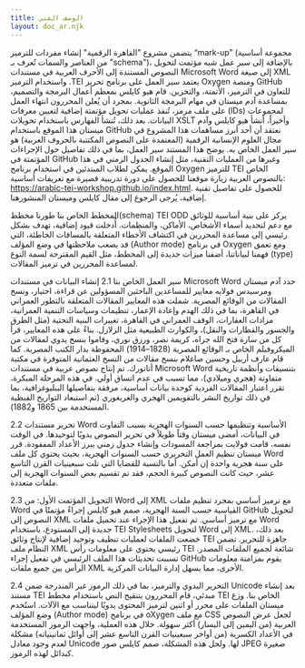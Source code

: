 ```yaml
---
title: الوصف الفني 
layout: doc_ar.njk
---
```



يتضمن مشروع "القاهرة الرقمية" إنشاء مفردات للترميز “mark-up” (مجموعة أساسية من العناصر والسمات تُعرف بـ "schema")، بالإضافة إلى سير عمل شبه مؤتمت لتحويل النصوص المستندة إلى الأحرف العربية في مستندات   Microsoft Word إلى صيغة XML واستخدام الترميز .TEI يعتمد سير العمل على برنامج تحرير Oxygen ومنصة GitHub للتعاون في الترميز، الأتمتة، والتخزين. قام هيو كايلس بمعظم أعمال البرمجة والتصميم، بمساعدة آدم ميستان في مهام البرمجة الثانوية. بمجرد أن يُعلن المحررون انتهاء العمل على ملف مرمز، تُنفذ عمليات تحويل مؤتمتة إضافية لتعيين معرفات (IDs) لمجموعات البيانات. بعد ذلك، تُنشأ الفهارس باستخدام تحويلات XSLT وأخيراً، أنشأ هيو كايلس وآدم ميستان هذا الموقع باستخدام GitHub نعتقد أن أحد أبرز مساهمات هذا المشروع في مجال العلوم الإنسانية الرقمية (المعتمدة على النصوص المكتتبة بالحروف العربية) هو سير العمل الخاص به.
يوضح هذا المستند سير العمل، بما في ذلك تفاصيل حول الإجراءات المؤتمتة في GitHub وغيرها من العمليات التقنية، مثل إنشاء الجدول الزمني في هذا الموقع. يمكن لطلاب المبتدئين في استخدام برنامج Oxygen للترميز TEI الخاص بالنصوص العربية زيارة موقعنا للحصول على دورة تدريبية قصيرة مع تعريفات أساسية:
https://arabic-tei-workshop.github.io/index.html.
للحصول على تفاصيل تقنية إضافية، يُرجى الرجوع إلى مقال كايلس وميستان المنشورهنا.
 
المخطط الخاص بنا
طورنا مخطط(schema)    TEI ODD يركز على بنية أساسية للوثائق مع دعم لتحديد أسماء الأشخاص، الأماكن، والمنظمات. أُدخلت قيود إضافية، تهدف بشكل رئيسي إلى مساعدة المحررين في اكتشاف الأخطاء المتعلقة بالمسافات الخاطئة، التي قد يصعب ملاحظتها في وضع المؤلف (Author mode) في برنامج Oxygen ومع تعمق فهمنا لبياناتنا، أضفنا ميزات جديدة إلى المخطط، مثل القيم المقترحة لسمة النوع (type) لمساعدة المحررين في ترميز المقالات.
 
سير العمل الخاص بنا
2.1 إنشاء البيانات في مستندات Microsoft Word
حدد آدم ميستان ومرسيدس فولايه معايير للمساعدين الباحثين المسؤولين عن قراءة، اختيار، ونسخ المقالات من الوقائع المصرية. شملت هذه المعايير المقالات المتعلقة بالتطور العمراني في القاهرة، بما في ذلك الهدم وإعادة الإعمار، تنظيمات وسياسات التنمية العمرانية، مزادات العقارات، الوقف العمراني في القاهرة، تغييرات البنية التحتية (مثل الطرق والجسور والقطارات والنقل)، والكوارث الطبيعية مثل الزلازل.
بناءً على هذه المعايير، قرأ كل من سارة فتح الله جراه، كريمة نصر، ورزق نوري، وقاموا بنسخ يدوي لمقالات من الميكروفيلم الخاص بـ الوقائع المصرية (1828–1914) المحفوظة بدار الكتب المصرية. كما قام عارف أربيل وحسين صاغلام بنسخ مقالات من النسخ العثمانية المتوفرة في مكتبة أتاتورك. تم إنتاج نصوص عربية في مستندات Microsoft Word بتنسيقات وأنظمة تاريخية متفاوتة (هجري وميلادي)، مما تسبب في عدم اتساق أولي.
في هذه المرحلة المبكرة، تقرر اعتبار المقالات الفردية كوحدة بيانات أساسية، مرفقة بتفاصيلها الببليوغرافية، بما في ذلك تواريخ النشر بالتقويمين الهجري والغريغوري (تم استبعاد التواريخ القبطية المستخدمة بين 1865 و1882).
 
2.2 تحرير مستندات Word الأساسية وتنظيمها حسب السنوات الهجرية
بسبب التفاوت في البيانات، أمضى ميستان وقتاً طويلاً في تحرير النصوص يدويًا لتوحيدها. في الوقت نفسه، قامت فولايت بمراجعة المسودات وإنشاء جدول زمني يبرز الأعداد المفقودة. قرر ميستان تنظيم العمل التحريري حسب السنوات الهجرية، بحيث يحتوي كل ملف Word على سنة هجرية واحدة إن أمكن. أما بالنسبة للقضايا التي تلت سبعينيات القرن التاسع عشر، حيث كانت النصوص كبيرة الحجم، فقد تم تقسيم بعض السنوات الهجرية إلى ملفات متعددة.
 
2.3 التحويل المؤتمت الأول: من Word إلى XML مع ترميز أساسي
بمجرد تنظيم ملفات Word القياسية حسب السنة الهجرية، صمم هيو كايلس إجراءً مؤتمتًا في GitHub لتحويل النصوص إلى XML مع ترميز أساسي. تم تفعيل هذا الإجراء عند تحميل ملفات Word جديدة إلى المستودع، باستخدام TEI Stylesheets لتحويل Word إلى XML. بعد ذلك، خضعت الملفات لعمليات تنظيف وتوحيد إضافية لإنتاج وثائق TEI جاهزة للتحرير.
تضمن النظام ملف XML رئيسي يحتوي على معلومات رأس TEI شائعة لجميع الملفات المصدر. تسببت تحديثات هذا الملف الرئيسي في تفعيل إجراء GitHub يقوم بمزامنة معلومات الرأس بين جميع ملفات XML الأخرى، مما يسهل إدارة البيانات المركزية.
 
2.4 التحرير اليدوي والترميز، بما في ذلك الرموز غير المندرجة ضمن Unicode
بعد إنشاء مستند TEI مبدئي، قام المحررون بتنقيح النص باستخدام مخطط TEI الخاص بنا. وزع ميستان الملفات على محرر أو اثنين لترميز المحتوى يدويًا ليتناسب مع الآلات. استُخدم وضع المؤلف (Author mode) في برنامج oXygen مع ملف CSS لجعل عرض النصوص العربية (من اليمين إلى اليسار) أكثر سهولة.
خلال هذه العملية، واجهت الرموز المستخدمة في الأعداد الكسرية (من أواخر سبعينيات القرن التاسع عشر إلى أوائل ثمانينياته) مشكلة لعدم وجود معادل Unicode لها. ولحل هذه المشكلة، صمم كايلس صور JPEG صغيرة كبدائل لهذه الرموز.


